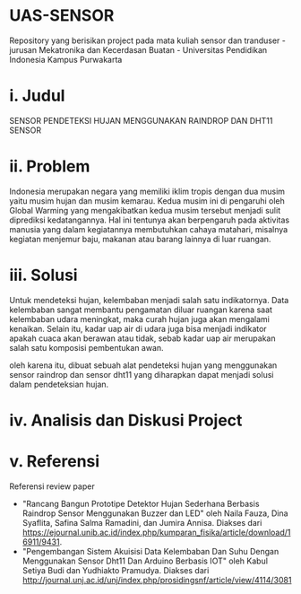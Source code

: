 # UAS-SENSOR
Repository yang berisikan project pada mata kuliah sensor dan tranduser - jurusan Mekatronika dan Kecerdasan Buatan - Universitas Pendidikan Indonesia Kampus Purwakarta

# i. Judul
SENSOR PENDETEKSI HUJAN MENGGUNAKAN RAINDROP DAN DHT11 SENSOR

# ii. Problem 
Indonesia merupakan negara yang memiliki iklim tropis dengan dua musim yaitu musim hujan dan musim kemarau. Kedua musim ini di pengaruhi oleh Global Warming yang mengakibatkan kedua musim tersebut menjadi sulit diprediksi kedatangannya. Hal ini tentunya akan berpengaruh pada aktivitas manusia yang dalam kegiatannya membutuhkan cahaya matahari, misalnya kegiatan menjemur baju, makanan atau barang lainnya di luar ruangan. 

# iii. Solusi
Untuk mendeteksi hujan, kelembaban menjadi salah satu indikatornya. Data kelembaban sangat membantu pengamatan  diluar  ruangan karena  saat  kelembaban  udara  meningkat,  maka  curah  hujan  juga  akan  mengalami  kenaikan.  Selain  itu,  kadar  uap  air  di  udara  juga  bisa  menjadi  indikator  apakah  cuaca  akan  berawan  atau  tidak, sebab  kadar  uap  air  merupakan  salah  satu  komposisi  pembentukan  awan.  

oleh karena itu, dibuat sebuah alat pendeteksi hujan yang menggunakan sensor raindrop dan sensor dht11 yang diharapkan dapat menjadi solusi dalam pendeteksian hujan.  

# iv. Analisis dan Diskusi Project 

# v. Referensi
Referensi review paper 

- "Rancang Bangun Prototipe Detektor Hujan Sederhana Berbasis Raindrop Sensor Menggunakan Buzzer dan LED" oleh Naila Fauza, Dina Syaflita, Safina Salma Ramadini, dan Jumira Annisa. Diakses dari https://ejournal.unib.ac.id/index.php/kumparan_fisika/article/download/16911/9431.
- "Pengembangan Sistem Akuisisi Data Kelembaban Dan Suhu Dengan Menggunakan Sensor Dht11 Dan Arduino Berbasis IOT" oleh Kabul Setiya Budi dan Yudhiakto Pramudya. Diakses dari http://journal.unj.ac.id/unj/index.php/prosidingsnf/article/view/4114/3081

